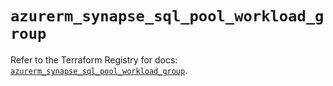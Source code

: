 # `azurerm_synapse_sql_pool_workload_group`

Refer to the Terraform Registry for docs: [`azurerm_synapse_sql_pool_workload_group`](https://registry.terraform.io/providers/hashicorp/azurerm/3.96.0/docs/resources/synapse_sql_pool_workload_group).
